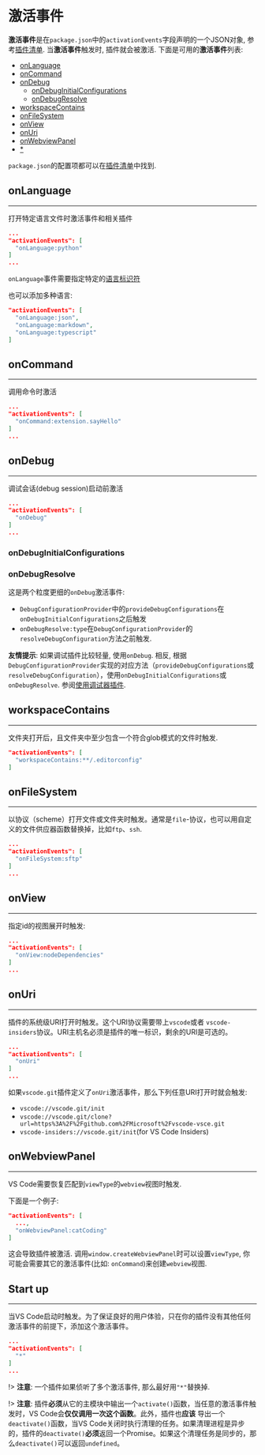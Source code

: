 # 激活事件

**激活事件**是在`package.json`中的`activationEvents`字段声明的一个JSON对象, 参考[插件清单](/references/extension-manifest). 当**激活事件**触发时, 插件就会被激活. 下面是可用的**激活事件**列表:

- [onLanguage](#onlanguage)
- [onCommand](#oncommand)
- [onDebug](#ondebug)
  - [onDebugInitialConfigurations](#ondebuginitialconfigurations)
  - [onDebugResolve](#onDebugResolve)
- [workspaceContains](#workspacecontains)
- [onFileSystem](#onfilesystem)
- [onView](#onview)
- [onUri](#onuri)
- [onWebviewPanel](#onwebviewpanel)
- [*](#Start-up)

`package.json`的配置项都可以在[插件清单](/references/extension-manifest)中找到.

## onLanguage
---

打开特定语言文件时激活事件和相关插件

```json
...
"activationEvents": [
  "onLanguage:python"
]
...
```

`onLanguage`事件需要指定特定的[语言标识符](https://code.visualstudio.com/docs/languages/identifiers)

也可以添加多种语言:

```json
"activationEvents": [
  "onLanguage:json",
  "onLanguage:markdown",
  "onLanguage:typescript"
]
```

## onCommand
---

调用命令时激活

```json
...
"activationEvents": [
  "onCommand:extension.sayHello"
]
...
```

## onDebug
---

调试会话(debug session)启动前激活

```json
...
"activationEvents": [
  "onDebug"
]
...
```

### onDebugInitialConfigurations

### onDebugResolve

这是两个粒度更细的`onDebug`激活事件:

- `DebugConfigurationProvider`中的`provideDebugConfigurations`在`onDebugInitialConfigurations`之后触发
- `onDebugResolve:type`在`DebugConfigurationProvider`的`resolveDebugConfiguration`方法之前触发.

**友情提示**: 如果调试插件比较轻量, 使用`onDebug`. 相反, 根据`DebugConfigurationProvider`实现的对应方法（`provideDebugConfigurations`或`resolveDebugConfiguration`），使用`onDebugInitialConfigurations`或`onDebugResolve`. 参阅[使用调试器插件](/extension-guides/debugger-extension#using-a-debugconfigurationprovider).

## workspaceContains
---

文件夹打开后，且文件夹中至少包含一个符合glob模式的文件时触发.

```json
"activationEvents": [
  "workspaceContains:**/.editorconfig"
]
```

## onFileSystem
---

以协议（scheme）打开文件或文件夹时触发。通常是`file`-协议，也可以用自定义的文件供应器函数替换掉，比如`ftp`、`ssh`.

```json
...
"activationEvents": [
  "onFileSystem:sftp"
]
...
```

## onView
---

指定id的视图展开时触发:

```json
...
"activationEvents": [
  "onView:nodeDependencies"
]
...
```

## onUri
---

插件的系统级URI打开时触发。这个URI协议需要带上`vscode`或者 `vscode-insiders`协议。URI主机名必须是插件的唯一标识，剩余的URI是可选的。

```json
...
"activationEvents": [
  "onUri"
]
...
```

如果`vscode.git`插件定义了`onUri`激活事件，那么下列任意URI打开时就会触发:

- `vscode://vscode.git/init`
- `vscode://vscode.git/clone?url=https%3A%2F%2Fgithub.com%2FMicrosoft%2Fvscode-vsce.git`
- `vscode-insiders://vscode.git/init`(for VS Code Insiders)

## onWebviewPanel
---

VS Code需要恢复匹配到`viewType`的`webview`视图时触发.

下面是一个例子:

```json
"activationEvents": [
  ...,
  "onWebviewPanel:catCoding"
]
```

这会导致插件被激活. 调用`window.createWebviewPanel`时可以设置`viewType`, 你可能会需要其它的激活事件(比如: `onCommand`)来创建`webview`视图.

## Start up
---

当VS Code启动时触发。为了保证良好的用户体验，只在你的插件没有其他任何激活事件的前提下，添加这个激活事件。

```json
...
"activationEvents": [
  "*"
]
...
```

!> **注意**: 一个插件如果侦听了多个激活事件, 那么最好用`"*"`替换掉.

!> **注意**: 插件**必须**从它的主模块中输出一个`activate()`函数，当任意的激活事件触发时，VS Code会**仅仅调用一次这个函数**。此外，插件也**应该** 导出一个`deactivate()`函数，当VS Code关闭时执行清理的任务。如果清理进程是异步的，插件的`deactivate()`**必须**返回一个Promise。如果这个清理任务是同步的，那么`deactivate()`可以返回`undefined`。
